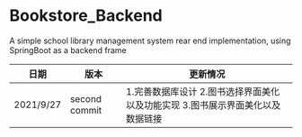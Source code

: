 # Bookstore_Backend


A simple school library management system rear end implementation, using SpringBoot as a backend frame

日期|版本|更新情况
---|---|---
2021/9/27|second commit|1.完善数据库设计 2.图书选择界面美化以及功能实现 3.图书展示界面美化以及数据链接